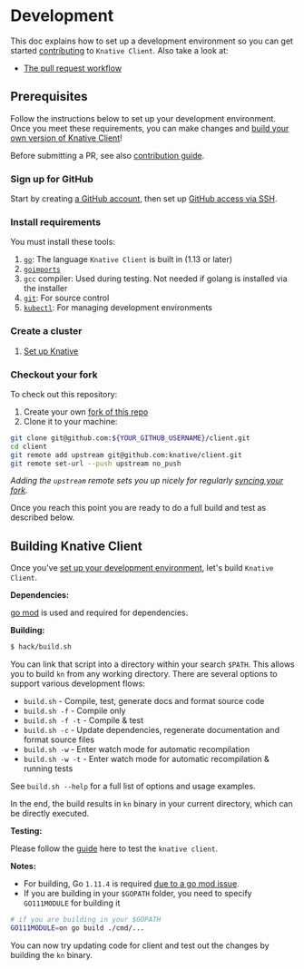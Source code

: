 # Development

This doc explains how to set up a development environment so you can get started
[contributing](https://www.knative.dev/contributing/) to `Knative Client`. Also
take a look at:

- [The pull request workflow](https://www.knative.dev/contributing/reviewing/)

## Prerequisites

Follow the instructions below to set up your development environment. Once you
meet these requirements, you can make changes and
[build your own version of Knative Client](#building-knative-client)!

Before submitting a PR, see also
[contribution guide](https://www.knative.dev/contributing/).

### Sign up for GitHub

Start by creating [a GitHub account](https://github.com/join), then set up
[GitHub access via SSH](https://help.github.com/articles/connecting-to-github-with-ssh/).

### Install requirements

You must install these tools:

1. [`go`](https://golang.org/doc/install): The language `Knative Client` is
   built in (1.13 or later)
1. [`goimports`](https://godoc.org/golang.org/x/tools/cmd/goimports)
1. `gcc` compiler: Used during testing. Not needed if golang is installed via
   the installer
1. [`git`](https://help.github.com/articles/set-up-git/): For source control
1. [`kubectl`](https://kubernetes.io/docs/tasks/tools/install-kubectl/): For
   managing development environments

### Create a cluster

1. [Set up Knative](https://knative.dev/docs/install/any-kubernetes-cluster)

### Checkout your fork

To check out this repository:

1. Create your own
   [fork of this repo](https://help.github.com/articles/fork-a-repo/)
1. Clone it to your machine:

```sh
git clone git@github.com:${YOUR_GITHUB_USERNAME}/client.git
cd client
git remote add upstream git@github.com:knative/client.git
git remote set-url --push upstream no_push
```

_Adding the `upstream` remote sets you up nicely for regularly
[syncing your fork](https://help.github.com/articles/syncing-a-fork/)._

Once you reach this point you are ready to do a full build and test as described
below.

## Building Knative Client

Once you've [set up your development environment](#prerequisites), let's build
`Knative Client`.

**Dependencies:**

[go mod](https://github.com/golang/go/wiki/Modules#quick-start) is used and
required for dependencies.

**Building:**

```sh
$ hack/build.sh
```

You can link that script into a directory within your search `$PATH`. This
allows you to build `kn` from any working directory. There are several options
to support various development flows:

- `build.sh` - Compile, test, generate docs and format source code
- `build.sh -f` - Compile only
- `build.sh -f -t` - Compile & test
- `build.sh -c` - Update dependencies, regenerate documentation and format
  source files
- `build.sh -w` - Enter watch mode for automatic recompilation
- `build.sh -w -t` - Enter watch mode for automatic recompilation & running
  tests

See `build.sh --help` for a full list of options and usage examples.

In the end, the build results in `kn` binary in your current directory, which
can be directly executed.

**Testing:**

Please follow the [guide](../test/README.md) here to test the `knative client`.

**Notes:**

- For building, Go `1.11.4` is required
  [due to a go mod issue](https://github.com/golang/go/issues/27925).
- If you are building in your `$GOPATH` folder, you need to specify
  `GO111MODULE` for building it

```sh
# if you are building in your $GOPATH
GO111MODULE=on go build ./cmd/...
```

You can now try updating code for client and test out the changes by building
the `kn` binary.
